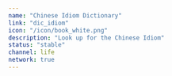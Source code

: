 ```yaml
---
name: "Chinese Idiom Dictionary"
link: "dic_idiom"
icon: "/icon/book_white.png"
description: "Look up for the Chinese Idiom"
status: "stable"
channel: life
network: true
---
```

